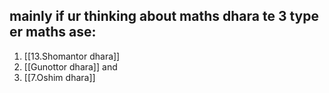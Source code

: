 ## mainly if ur thinking about maths dhara te 3 type er maths ase:
1. [[13.Shomantor dhara]]
2. [[Gunottor dhara]] and 
3. [[7.Oshim dhara]] 